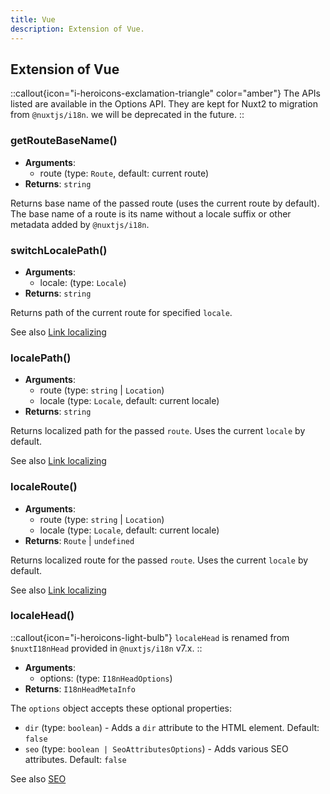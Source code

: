 ```yaml
---
title: Vue
description: Extension of Vue.
---
```


## Extension of Vue

::callout{icon="i-heroicons-exclamation-triangle" color="amber"}
The APIs listed are available in the Options API. They are kept for Nuxt2 to migration from `@nuxtjs/i18n`. we will be deprecated in the future.
::

### getRouteBaseName()

- **Arguments**:
  - route (type: `Route`, default: current route)
- **Returns**: `string`

Returns base name of the passed route (uses the current route by default). The base name of a route is its name without a locale suffix or other metadata added by `@nuxtjs/i18n`.

### switchLocalePath()

- **Arguments**:
  - locale: (type: `Locale`)
- **Returns**: `string`

Returns path of the current route for specified `locale`.

See also [Link localizing](/docs/getting-started/usage)

### localePath()

- **Arguments**:
  - route (type: `string` | `Location`)
  - locale (type: `Locale`, default: current locale)
- **Returns**: `string`

Returns localized path for the passed `route`. Uses the current `locale` by default.

See also [Link localizing](/docs/getting-started/usage)

### localeRoute()

- **Arguments**:
  - route (type: `string` | `Location`)
  - locale (type: `Locale`, default: current locale)
- **Returns**: `Route` | `undefined`

Returns localized route for the passed `route`. Uses the current `locale` by default.

See also [Link localizing](/docs/getting-started/usage)

### localeHead()

::callout{icon="i-heroicons-light-bulb"}
`localeHead` is renamed from `$nuxtI18nHead` provided in `@nuxtjs/i18n` v7.x.
::

- **Arguments**:
  - options: (type: `I18nHeadOptions`)
- **Returns**: `I18nHeadMetaInfo`

The `options` object accepts these optional properties:

- `dir` (type: `boolean`) - Adds a `dir` attribute to the HTML element. Default: `false`
- `seo` (type: `boolean | SeoAttributesOptions`) - Adds various SEO attributes. Default: `false`

See also [SEO](/docs/guide/seo)
